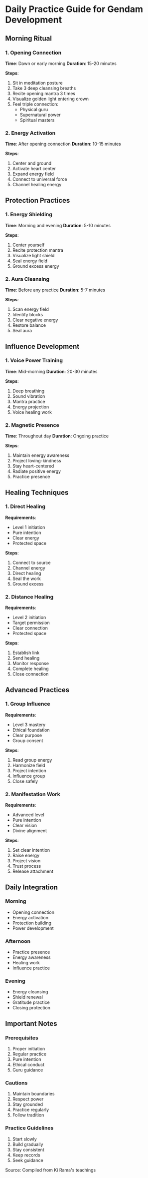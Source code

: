 # Daily Practice Guide for Gendam Development

## Morning Ritual

### 1. Opening Connection
**Time**: Dawn or early morning
**Duration**: 15-20 minutes

**Steps**:
1. Sit in meditation posture
2. Take 3 deep cleansing breaths
3. Recite opening mantra 3 times
4. Visualize golden light entering crown
5. Feel triple connection:
   - Physical guru
   - Supernatural power
   - Spiritual masters

### 2. Energy Activation
**Time**: After opening connection
**Duration**: 10-15 minutes

**Steps**:
1. Center and ground
2. Activate heart center
3. Expand energy field
4. Connect to universal force
5. Channel healing energy

## Protection Practices

### 1. Energy Shielding
**Time**: Morning and evening
**Duration**: 5-10 minutes

**Steps**:
1. Center yourself
2. Recite protection mantra
3. Visualize light shield
4. Seal energy field
5. Ground excess energy

### 2. Aura Cleansing
**Time**: Before any practice
**Duration**: 5-7 minutes

**Steps**:
1. Scan energy field
2. Identify blocks
3. Clear negative energy
4. Restore balance
5. Seal aura

## Influence Development

### 1. Voice Power Training
**Time**: Mid-morning
**Duration**: 20-30 minutes

**Steps**:
1. Deep breathing
2. Sound vibration
3. Mantra practice
4. Energy projection
5. Voice healing work

### 2. Magnetic Presence
**Time**: Throughout day
**Duration**: Ongoing practice

**Steps**:
1. Maintain energy awareness
2. Project loving-kindness
3. Stay heart-centered
4. Radiate positive energy
5. Practice presence

## Healing Techniques

### 1. Direct Healing
**Requirements**:
- Level 1 initiation
- Pure intention
- Clear energy
- Protected space

**Steps**:
1. Connect to source
2. Channel energy
3. Direct healing
4. Seal the work
5. Ground excess

### 2. Distance Healing
**Requirements**:
- Level 2 initiation
- Target permission
- Clear connection
- Protected space

**Steps**:
1. Establish link
2. Send healing
3. Monitor response
4. Complete healing
5. Close connection

## Advanced Practices

### 1. Group Influence
**Requirements**:
- Level 3 mastery
- Ethical foundation
- Clear purpose
- Group consent

**Steps**:
1. Read group energy
2. Harmonize field
3. Project intention
4. Influence group
5. Close safely

### 2. Manifestation Work
**Requirements**:
- Advanced level
- Pure intention
- Clear vision
- Divine alignment

**Steps**:
1. Set clear intention
2. Raise energy
3. Project vision
4. Trust process
5. Release attachment

## Daily Integration

### Morning
- Opening connection
- Energy activation
- Protection building
- Power development

### Afternoon
- Practice presence
- Energy awareness
- Healing work
- Influence practice

### Evening
- Energy cleansing
- Shield renewal
- Gratitude practice
- Closing protection

## Important Notes

### Prerequisites
1. Proper initiation
2. Regular practice
3. Pure intention
4. Ethical conduct
5. Guru guidance

### Cautions
1. Maintain boundaries
2. Respect power
3. Stay grounded
4. Practice regularly
5. Follow tradition

### Practice Guidelines
1. Start slowly
2. Build gradually
3. Stay consistent
4. Keep records
5. Seek guidance

Source: Compiled from Ki Rama's teachings
